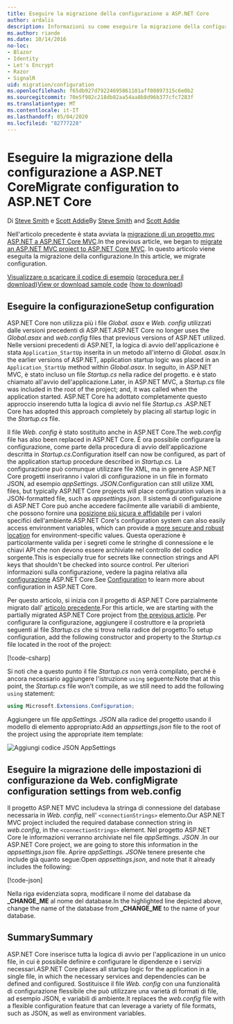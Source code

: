 ```yaml
---
title: Eseguire la migrazione della configurazione a ASP.NET Core
author: ardalis
description: Informazioni su come eseguire la migrazione della configurazione da un progetto MVC ASP.NET a un progetto MVC ASP.NET Core.
ms.author: riande
ms.date: 10/14/2016
no-loc:
- Blazor
- Identity
- Let's Encrypt
- Razor
- SignalR
uid: migration/configuration
ms.openlocfilehash: f65db927d79224695861101aff00897315c6e0b2
ms.sourcegitcommit: 70e5f982c218db82aa54aa8b8d96b377cfc7283f
ms.translationtype: MT
ms.contentlocale: it-IT
ms.lasthandoff: 05/04/2020
ms.locfileid: "82777228"
---
```

# <a name="migrate-configuration-to-aspnet-core"></a><span data-ttu-id="cdbe8-103">Eseguire la migrazione della configurazione a ASP.NET Core</span><span class="sxs-lookup"><span data-stu-id="cdbe8-103">Migrate configuration to ASP.NET Core</span></span>

<span data-ttu-id="cdbe8-104">Di [Steve Smith](https://ardalis.com/) e [Scott Addie](https://scottaddie.com)</span><span class="sxs-lookup"><span data-stu-id="cdbe8-104">By [Steve Smith](https://ardalis.com/) and [Scott Addie](https://scottaddie.com)</span></span>

<span data-ttu-id="cdbe8-105">Nell'articolo precedente è stata avviata la [migrazione di un progetto mvc ASP.NET a ASP.NET Core MVC](xref:migration/mvc).</span><span class="sxs-lookup"><span data-stu-id="cdbe8-105">In the previous article, we began to [migrate an ASP.NET MVC project to ASP.NET Core MVC](xref:migration/mvc).</span></span> <span data-ttu-id="cdbe8-106">In questo articolo viene eseguita la migrazione della configurazione.</span><span class="sxs-lookup"><span data-stu-id="cdbe8-106">In this article, we migrate configuration.</span></span>

<span data-ttu-id="cdbe8-107">[Visualizzare o scaricare il codice di esempio](https://github.com/dotnet/AspNetCore.Docs/tree/master/aspnetcore/migration/configuration/samples) ([procedura per il download](xref:index#how-to-download-a-sample))</span><span class="sxs-lookup"><span data-stu-id="cdbe8-107">[View or download sample code](https://github.com/dotnet/AspNetCore.Docs/tree/master/aspnetcore/migration/configuration/samples) ([how to download](xref:index#how-to-download-a-sample))</span></span>

## <a name="setup-configuration"></a><span data-ttu-id="cdbe8-108">Eseguire la configurazione</span><span class="sxs-lookup"><span data-stu-id="cdbe8-108">Setup configuration</span></span>

<span data-ttu-id="cdbe8-109">ASP.NET Core non utilizza più i file *Global. asax* e *Web. config* utilizzati dalle versioni precedenti di ASP.NET.</span><span class="sxs-lookup"><span data-stu-id="cdbe8-109">ASP.NET Core no longer uses the *Global.asax* and *web.config* files that previous versions of ASP.NET utilized.</span></span> <span data-ttu-id="cdbe8-110">Nelle versioni precedenti di ASP.NET, la logica di avvio dell'applicazione è stata `Application_StartUp` inserita in un metodo all'interno di *Global. asax*.</span><span class="sxs-lookup"><span data-stu-id="cdbe8-110">In the earlier versions of ASP.NET, application startup logic was placed in an `Application_StartUp` method within *Global.asax*.</span></span> <span data-ttu-id="cdbe8-111">In seguito, in ASP.NET MVC, è stato incluso un file *Startup.cs* nella radice del progetto. e è stato chiamato all'avvio dell'applicazione.</span><span class="sxs-lookup"><span data-stu-id="cdbe8-111">Later, in ASP.NET MVC, a *Startup.cs* file was included in the root of the project; and, it was called when the application started.</span></span> <span data-ttu-id="cdbe8-112">ASP.NET Core ha adottato completamente questo approccio inserendo tutta la logica di avvio nel file *Startup.cs* .</span><span class="sxs-lookup"><span data-stu-id="cdbe8-112">ASP.NET Core has adopted this approach completely by placing all startup logic in the *Startup.cs* file.</span></span>

<span data-ttu-id="cdbe8-113">Il file *Web. config* è stato sostituito anche in ASP.NET Core.</span><span class="sxs-lookup"><span data-stu-id="cdbe8-113">The *web.config* file has also been replaced in ASP.NET Core.</span></span> <span data-ttu-id="cdbe8-114">È ora possibile configurare la configurazione, come parte della procedura di avvio dell'applicazione descritta in *Startup.cs*.</span><span class="sxs-lookup"><span data-stu-id="cdbe8-114">Configuration itself can now be configured, as part of the application startup procedure described in *Startup.cs*.</span></span> <span data-ttu-id="cdbe8-115">La configurazione può comunque utilizzare file XML, ma in genere ASP.NET Core progetti inseriranno i valori di configurazione in un file in formato JSON, ad esempio *appSettings. JSON*.</span><span class="sxs-lookup"><span data-stu-id="cdbe8-115">Configuration can still utilize XML files, but typically ASP.NET Core projects will place configuration values in a JSON-formatted file, such as *appsettings.json*.</span></span> <span data-ttu-id="cdbe8-116">Il sistema di configurazione di ASP.NET Core può anche accedere facilmente alle variabili di ambiente, che possono fornire una [posizione più sicura e affidabile](xref:security/app-secrets) per i valori specifici dell'ambiente.</span><span class="sxs-lookup"><span data-stu-id="cdbe8-116">ASP.NET Core's configuration system can also easily access environment variables, which can provide a [more secure and robust location](xref:security/app-secrets) for environment-specific values.</span></span> <span data-ttu-id="cdbe8-117">Questa operazione è particolarmente valida per i segreti come le stringhe di connessione e le chiavi API che non devono essere archiviate nel controllo del codice sorgente.</span><span class="sxs-lookup"><span data-stu-id="cdbe8-117">This is especially true for secrets like connection strings and API keys that shouldn't be checked into source control.</span></span> <span data-ttu-id="cdbe8-118">Per ulteriori informazioni sulla configurazione, vedere la pagina relativa alla [configurazione](xref:fundamentals/configuration/index) ASP.NET Core.</span><span class="sxs-lookup"><span data-stu-id="cdbe8-118">See [Configuration](xref:fundamentals/configuration/index) to learn more about configuration in ASP.NET Core.</span></span>

<span data-ttu-id="cdbe8-119">Per questo articolo, si inizia con il progetto di ASP.NET Core parzialmente migrato dall' [articolo precedente](xref:migration/mvc).</span><span class="sxs-lookup"><span data-stu-id="cdbe8-119">For this article, we are starting with the partially migrated ASP.NET Core project from [the previous article](xref:migration/mvc).</span></span> <span data-ttu-id="cdbe8-120">Per configurare la configurazione, aggiungere il costruttore e la proprietà seguenti al file *Startup.cs* che si trova nella radice del progetto:</span><span class="sxs-lookup"><span data-stu-id="cdbe8-120">To setup configuration, add the following constructor and property to the *Startup.cs* file located in the root of the project:</span></span>

[!code-csharp[](configuration/samples/WebApp1/src/WebApp1/Startup.cs?range=11-16)]

<span data-ttu-id="cdbe8-121">Si noti che a questo punto il file *Startup.cs* non verrà compilato, perché è ancora necessario aggiungere l'istruzione `using` seguente:</span><span class="sxs-lookup"><span data-stu-id="cdbe8-121">Note that at this point, the *Startup.cs* file won't compile, as we still need to add the following `using` statement:</span></span>

```csharp
using Microsoft.Extensions.Configuration;
```

<span data-ttu-id="cdbe8-122">Aggiungere un file *appSettings. JSON* alla radice del progetto usando il modello di elemento appropriato:</span><span class="sxs-lookup"><span data-stu-id="cdbe8-122">Add an *appsettings.json* file to the root of the project using the appropriate item template:</span></span>

![Aggiungi codice JSON AppSettings](configuration/_static/add-appsettings-json.png)

## <a name="migrate-configuration-settings-from-webconfig"></a><span data-ttu-id="cdbe8-124">Eseguire la migrazione delle impostazioni di configurazione da Web. config</span><span class="sxs-lookup"><span data-stu-id="cdbe8-124">Migrate configuration settings from web.config</span></span>

<span data-ttu-id="cdbe8-125">Il progetto ASP.NET MVC includeva la stringa di connessione del database necessaria in *Web. config*, nell' `<connectionStrings>` elemento.</span><span class="sxs-lookup"><span data-stu-id="cdbe8-125">Our ASP.NET MVC project included the required database connection string in *web.config*, in the `<connectionStrings>` element.</span></span> <span data-ttu-id="cdbe8-126">Nel progetto ASP.NET Core le informazioni verranno archiviate nel file *appSettings. JSON* .</span><span class="sxs-lookup"><span data-stu-id="cdbe8-126">In our ASP.NET Core project, we are going to store this information in the *appsettings.json* file.</span></span> <span data-ttu-id="cdbe8-127">Aprire *appSettings. JSON*e tenere presente che include già quanto segue:</span><span class="sxs-lookup"><span data-stu-id="cdbe8-127">Open *appsettings.json*, and note that it already includes the following:</span></span>

[!code-json[](../migration/configuration/samples/WebApp1/src/WebApp1/appsettings.json?highlight=4)]

<span data-ttu-id="cdbe8-128">Nella riga evidenziata sopra, modificare il nome del database da **_CHANGE_ME** al nome del database.</span><span class="sxs-lookup"><span data-stu-id="cdbe8-128">In the highlighted line depicted above, change the name of the database from **_CHANGE_ME** to the name of your database.</span></span>

## <a name="summary"></a><span data-ttu-id="cdbe8-129">Summary</span><span class="sxs-lookup"><span data-stu-id="cdbe8-129">Summary</span></span>

<span data-ttu-id="cdbe8-130">ASP.NET Core inserisce tutta la logica di avvio per l'applicazione in un unico file, in cui è possibile definire e configurare le dipendenze e i servizi necessari.</span><span class="sxs-lookup"><span data-stu-id="cdbe8-130">ASP.NET Core places all startup logic for the application in a single file, in which the necessary services and dependencies can be defined and configured.</span></span> <span data-ttu-id="cdbe8-131">Sostituisce il file *Web. config* con una funzionalità di configurazione flessibile che può utilizzare una varietà di formati di file, ad esempio JSON, e variabili di ambiente.</span><span class="sxs-lookup"><span data-stu-id="cdbe8-131">It replaces the *web.config* file with a flexible configuration feature that can leverage a variety of file formats, such as JSON, as well as environment variables.</span></span>
